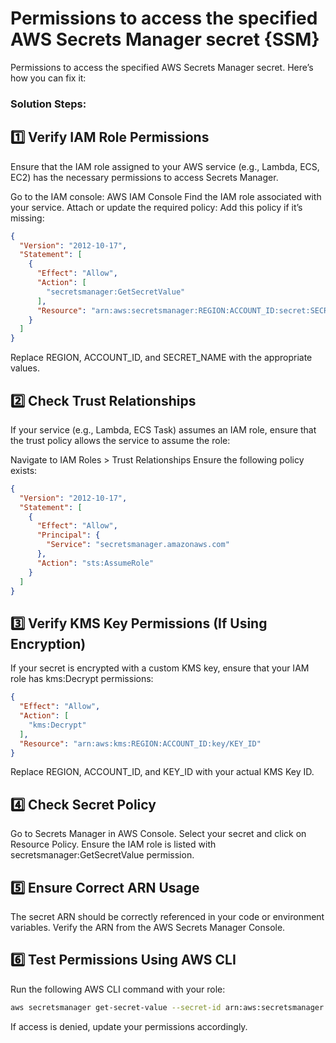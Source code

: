 # Permissions to access the specified AWS Secrets Manager secret {SSM}

Permissions to access the specified AWS Secrets Manager secret. Here’s how you can fix it:

### Solution Steps:
## 1️⃣ Verify IAM Role Permissions
Ensure that the IAM role assigned to your AWS service (e.g., Lambda, ECS, EC2) has the necessary permissions to access Secrets Manager.

Go to the IAM console: AWS IAM Console
Find the IAM role associated with your service.
Attach or update the required policy:
Add this policy if it’s missing:
```json
{
  "Version": "2012-10-17",
  "Statement": [
    {
      "Effect": "Allow",
      "Action": [
        "secretsmanager:GetSecretValue"
      ],
      "Resource": "arn:aws:secretsmanager:REGION:ACCOUNT_ID:secret:SECRET_NAME"
    }
  ]
}
```
Replace REGION, ACCOUNT_ID, and SECRET_NAME with the appropriate values.
## 2️⃣ Check Trust Relationships
If your service (e.g., Lambda, ECS Task) assumes an IAM role, ensure that the trust policy allows the service to assume the role:

Navigate to IAM Roles > Trust Relationships
Ensure the following policy exists:
```json
{
  "Version": "2012-10-17",
  "Statement": [
    {
      "Effect": "Allow",
      "Principal": {
        "Service": "secretsmanager.amazonaws.com"
      },
      "Action": "sts:AssumeRole"
    }
  ]
}
```
## 3️⃣ Verify KMS Key Permissions (If Using Encryption)
If your secret is encrypted with a custom KMS key, ensure that your IAM role has kms:Decrypt permissions:

```json
{
  "Effect": "Allow",
  "Action": [
    "kms:Decrypt"
  ],
  "Resource": "arn:aws:kms:REGION:ACCOUNT_ID:key/KEY_ID"
}
```
Replace REGION, ACCOUNT_ID, and KEY_ID with your actual KMS Key ID.

## 4️⃣ Check Secret Policy
Go to Secrets Manager in AWS Console.
Select your secret and click on Resource Policy.
Ensure the IAM role is listed with secretsmanager:GetSecretValue permission.
## 5️⃣ Ensure Correct ARN Usage
The secret ARN should be correctly referenced in your code or environment variables.
Verify the ARN from the AWS Secrets Manager Console.
## 6️⃣ Test Permissions Using AWS CLI
Run the following AWS CLI command with your role:

```sh
aws secretsmanager get-secret-value --secret-id arn:aws:secretsmanager:REGION:ACCOUNT_ID:secret:SECRET_NAME --profile YOUR_PROFILE
```
If access is denied, update your permissions accordingly.